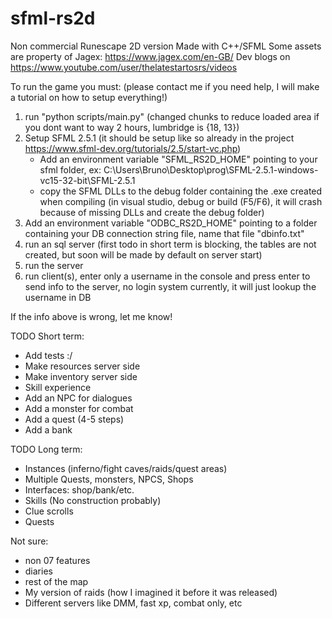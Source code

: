 # sfml-rs2d
Non commercial Runescape 2D version Made with C++/SFML
Some assets are property of Jagex: https://www.jagex.com/en-GB/
Dev blogs on https://www.youtube.com/user/thelatestartosrs/videos

To run the game you must: (please contact me if you need help, I will make a tutorial on how to setup everything!)
1. run "python scripts/main.py" (changed chunks to reduce loaded area if you dont want to way 2 hours, lumbridge is {18, 13})
2. Setup SFML 2.5.1 (it should be setup like so already in the project https://www.sfml-dev.org/tutorials/2.5/start-vc.php)
   - Add an environment variable "SFML_RS2D_HOME" pointing to your sfml folder, ex: C:\Users\Bruno\Desktop\prog\SFML-2.5.1-windows-vc15-32-bit\SFML-2.5.1
   - copy the SFML DLLs to the debug folder containing the .exe created when compiling (in visual studio, debug or build (F5/F6), it will crash because of missing DLLs and create the debug folder)
3. Add an environment variable "ODBC_RS2D_HOME" pointing to a folder containing your DB connection string file, name that file "dbinfo.txt"
4. run an sql server (first todo in short term is blocking, the tables are not created, but soon will be made by default on server start)
6. run the server
7. run client(s), enter only a username in the console and press enter to send info to the server, no login system currently, it will just lookup the username in DB

If the info above is wrong, let me know!

TODO Short term:
- Add tests :/
- Make resources server side
- Make inventory server side
- Skill experience
- Add an NPC for dialogues
- Add a monster for combat
- Add a quest (4-5 steps)
- Add a bank

TODO Long term:
- Instances (inferno/fight caves/raids/quest areas)
- Multiple Quests, monsters, NPCS, Shops
- Interfaces: shop/bank/etc.
- Skills (No construction probably)
- Clue scrolls
- Quests

Not sure:
- non 07 features
- diaries
- rest of the map
- My version of raids (how I imagined it before it was released)
- Different servers like DMM, fast xp, combat only, etc
